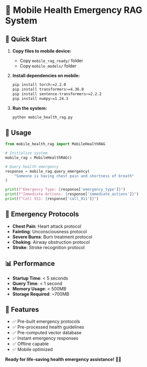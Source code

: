 # 📱 Mobile Health Emergency RAG System

## 🚀 Quick Start

1. **Copy files to mobile device:**
   - Copy `mobile_rag_ready/` folder
   - Copy `mobile_models/` folder

2. **Install dependencies on mobile:**
   ```bash
   pip install torch>=2.2.0
   pip install transformers>=4.36.0
   pip install sentence-transformers>=2.2.2
   pip install numpy>=1.24.3
   ```

3. **Run the system:**
   ```bash
   python mobile_health_rag.py
   ```

## 🏥 Usage

```python
from mobile_health_rag import MobileHealthRAG

# Initialize system
mobile_rag = MobileHealthRAG()

# Query health emergency
response = mobile_rag.query_emergency(
    "Someone is having chest pain and shortness of breath"
)

print(f"Emergency Type: {response['emergency_type']}")
print(f"Immediate Actions: {response['immediate_actions']}")
print(f"Call 911: {response['call_911']}")
```

## 🚨 Emergency Protocols

- **Chest Pain**: Heart attack protocol
- **Fainting**: Unconsciousness protocol
- **Severe Burns**: Burn treatment protocol
- **Choking**: Airway obstruction protocol
- **Stroke**: Stroke recognition protocol

## 📊 Performance

- **Startup Time**: < 5 seconds
- **Query Time**: < 1 second
- **Memory Usage**: < 500MB
- **Storage Required**: ~700MB

## 🎯 Features

- ✅ Pre-built emergency protocols
- ✅ Pre-processed health guidelines
- ✅ Pre-computed vector database
- ✅ Instant emergency responses
- ✅ Offline capable
- ✅ Mobile optimized

**Ready for life-saving health emergency assistance!** 🏥📱
